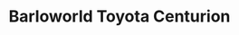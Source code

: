 ---
title: "Barloworld Toyota Centurion"
url: /centurion/barloworld-toyota-centurion/
shop: Autohaus
---